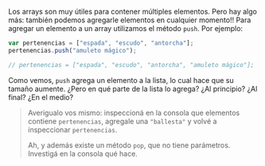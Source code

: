 Los arrays son muy útiles para contener múltiples elementos. Pero hay algo más: también podemos agregarle elementos en cualquier momento!! Para agregar un elemento a un array utilizamos el método `push`. Por ejemplo:

```javascript
var pertenencias = ["espada", "escudo", "antorcha"];
pertenencias.push("amuleto mágico");

// pertenencias = ["espada", "escudo", "antorcha", "amuleto mágico"];

```

Como vemos, `push` agrega un elemento a la lista, lo cual hace que su tamaño aumente. ¿Pero en qué parte de la lista lo agrega? ¿Al principio? ¿Al final? ¿En el medio?

> Averigualo vos mismo: inspeccioná en la consola que elementos contiene `pertenencias`, agregale una `"ballesta"` y volvé a inspeccionar `pertenencias`.
>
> Ah, y además existe un método `pop`, que no tiene parámetros. Investigá en la consola qué hace.


